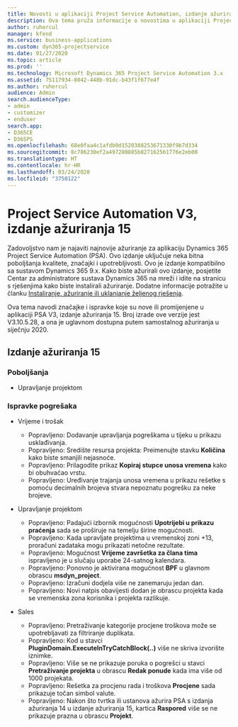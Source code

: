 ```yaml
---
title: Novosti u aplikaciji Project Service Automation, izdanje ažuriranja 15, V3
description: Ova tema pruža informacije o novostima u aplikaciji Project Service Automation, izdanje ažuriranja 15, V3.
author: ruhercul
manager: kfend
ms.service: business-applications
ms.custom: dyn365-projectservice
ms.date: 01/27/2020
ms.topic: article
ms.prod: ''
ms.technology: Microsoft Dynamics 365 Project Service Automation 3.x
ms.assetid: 75117934-8042-448b-91dc-b43f1f677e4f
ms.author: ruhercul
audience: Admin
search.audienceType:
- admin
- customizer
- enduser
search.app:
- D365CE
- D365PS
ms.openlocfilehash: 68e0faa4c1afdb0d1520388253671330f9b7d334
ms.sourcegitcommit: 8c786230ef2a497280885b827162561776e2eb00
ms.translationtype: HT
ms.contentlocale: hr-HR
ms.lasthandoff: 03/24/2020
ms.locfileid: "3750122"
---
```

# <a name="project-service-automation-v3-update-release-15"></a>Project Service Automation V3, izdanje ažuriranja 15

Zadovoljstvo nam je najaviti najnovije ažuriranje za aplikaciju Dynamics 365 Project Service Automation (PSA). Ovo izdanje uključuje neka bitna poboljšanja kvalitete, značajki i upotrebljivosti. Ovo je izdanje kompatibilno sa sustavom Dynamics 365 9.x. Kako biste ažurirali ovo izdanje, posjetite Centar za administratore sustava Dynamics 365 na mreži i idite na stranicu s rješenjima kako biste instalirali ažuriranje. Dodatne informacije potražite u članku [Instaliranje, ažuriranje ili uklanjanje željenog rješenja](https://docs.microsoft.com/power-platform/admin/install-remove-preferred-solution).

Ova tema navodi značajke i ispravke koje su nove ili promijenjene u aplikaciji PSA V3, izdanje ažuriranja 15. Broj izrade ove verzije jest V3.10.5.28, a ona je uglavnom dostupna putem samostalnog ažuriranja u siječnju 2020.

## <a name="update-release-15"></a>Izdanje ažuriranja 15 

### <a name="enhancements"></a>Poboljšanja

- Upravljanje projektom

### <a name="bug-fixes"></a>Ispravke pogrešaka

- Vrijeme i trošak

  - Popravljeno: Dodavanje upravljanja pogreškama u tijeku u prikazu usklađivanja.
  - Popravljeno: Središte resursa projekta: Preimenujte stavku **Količina** kako biste smanjili nejasnoće.
  - Popravljeno: Prilagodite prikaz **Kopiraj stupce unosa vremena** kako bi obuhvaćao vrstu.
  - Popravljeno: Uređivanje trajanja unosa vremena u prikazu rešetke s pomoću decimalnih brojeva stvara nepoznatu pogrešku za neke brojeve.

- Upravljanje projektom

  - Popravljeno: Padajući izbornik mogućnosti **Upotrijebi u prikazu praćenja** sada se proširuje na temelju širine mogućnosti.
  - Popravljeno: Kada upravljate projektima u vremenskoj zoni +13, proračuni zadataka mogu prikazati netočne rezultate.
  - Popravljeno: Mogućnost **Vrijeme završetka za člana tima** ispravljeno je u slučaju uporabe 24-satnog kalendara.
  - Popravljeno: Ponovno je aktivirana mogućnost **BPF** u glavnom obrascu **msdyn_project**.
  - Popravljeno: Izračuni dodjela više ne zanemaruju jedan dan.
  - Popravljeno: Novi natpis obavijesti dodan je obrascu projekta kada se vremenska zona korisnika i projekta razlikuje.

- Sales

  - Popravljeno: Pretraživanje kategorije procjene troškova može se upotrebljavati za filtriranje duplikata.
  - Popravljeno: Kod u stavci **PluginDomain.ExecuteInTryCatchBlock(..)** više ne skriva izvorište iznimke.
  - Popravljeno: Više se ne prikazuje poruka o pogrešci u stavci **Pretraživanje projekta** u obrascu **Redak ponude** kada ima više od 1000 projekata.
  - Popravljeno: Rešetka za procjenu rada i troškova **Procjene** sada prikazuje točan simbol valute.
  - Popravljeno: Nakon što tvrtka ili ustanova ažurira PSA s izdanja ažuriranja 14 u izdanje ažuriranja 15, kartica **Raspored** više se ne prikazuje prazna u obrascu **Projekt**.
